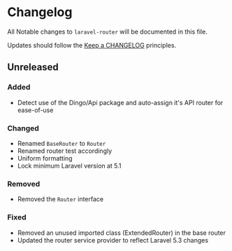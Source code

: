 # Changelog

All Notable changes to `laravel-router` will be documented in this file.

Updates should follow the [Keep a CHANGELOG](http://keepachangelog.com/) principles.

## Unreleased

### Added
- Detect use of the Dingo/Api package and auto-assign it's API router for ease-of-use

### Changed
- Renamed `BaseRouter` to `Router`
- Renamed router test accordingly
- Uniform formatting
- Lock minimum Laravel version at 5.1

### Removed
- Removed the `Router` interface

### Fixed
- Removed an unused imported class (ExtendedRouter) in the base router
- Updated the router service provider to reflect Laravel 5.3 changes